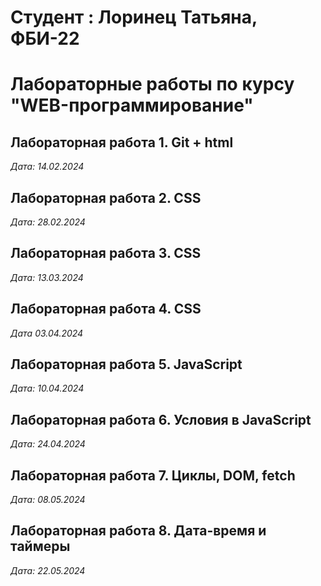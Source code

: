 # Студент : Лоринец Татьяна, ФБИ-22 

# Лабораторные работы по курсу "WEB-программирование"

## Лабораторная работа 1. Git + html 

*Дата: 14.02.2024*

## Лабораторная работа 2. CSS

*Дата: 28.02.2024*

## Лабораторная работа 3. CSS

*Дата: 13.03.2024*

## Лабораторная работа 4. CSS

*Дата 03.04.2024* 

## Лабораторная работа 5. JavaScript

*Дата: 10.04.2024* 

## Лабораторная работа 6. Условия в JavaScript

*Дата: 24.04.2024*

## Лабораторная работа 7. Циклы, DOM, fetch 

*Дата: 08.05.2024*

## Лабораторная работа 8. Дата-время и таймеры

*Дата: 22.05.2024*

